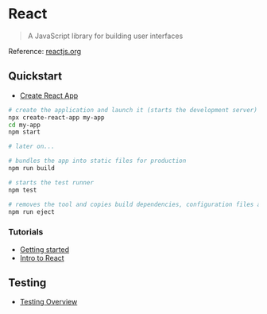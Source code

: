 # React

> A JavaScript library for building user interfaces

Reference: [reactjs.org](https://reactjs.org/)

## Quickstart

- [Create React App](https://create-react-app.dev/)

```bash
# create the application and launch it (starts the development server)
npx create-react-app my-app
cd my-app
npm start

# later on...

# bundles the app into static files for production
npm run build

# starts the test runner
npm test

# removes the tool and copies build dependencies, configuration files and scripts into the app directory (no coming back)
npm run eject
```

### Tutorials

- [Getting started](https://reactjs.org/docs/getting-started.html)
- [Intro to React](https://reactjs.org/tutorial/tutorial.html)

## Testing

- [Testing Overview](https://reactjs.org/docs/testing.html)
